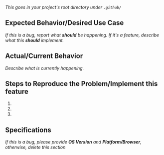 _This goes in your project's root directory under `.github/`_
## Expected Behavior/Desired Use Case
_If this is a bug, report what **should** be happening. If it's a feature, describe what this **should** implement._

## Actual/Current Behavior
_Describe what is currently happening._


## Steps to Reproduce the Problem/Implement this feature
  1.
  2.
  3.

## Specifications
_If this is a bug, please provide **OS Version** and **Platform/Browser**, otherwise, delete this section_
